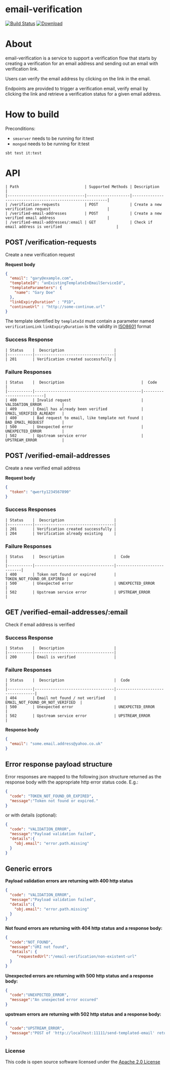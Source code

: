 # email-verification

[![Build Status](https://travis-ci.org/hmrc/email-verification.svg)](https://travis-ci.org/hmrc/email-verification) [ ![Download](https://api.bintray.com/packages/hmrc/releases/email-verification/images/download.svg) ](https://bintray.com/hmrc/releases/email-verification/_latestVersion)

# About

email-verification is a service to support a verification flow that starts by creating a verification for an email address and sending out an email with verification link.

Users can verify the email address by clicking on the link in the email.

Endpoints are provided to trigger a verification email, verify email by clicking the link and retrieve a verification status for a given email address.

# How to build

Preconditions:
- ```smserver``` needs to be running for it:test
- ```mongod``` needs to be running for it:test

```sbt test it:test```

# API

    | Path                             | Supported Methods | Description                                               |
    |----------------------------------|-------------------|-----------------------------------------------------------|
    | /verification-requests           | POST              | Create a new verification request                         |
    | /verified-email-addresses        | POST              | Create a new verified email address                       |
    | /verified-email-addresses/:email | GET               | Check if email address is verified                        |


## POST /verification-requests

Create a new verification request

**Request body**

```json
{
  "email": "gary@example.com",
  "templateId": "anExistingTemplateInEmailServiceId",
  "templateParameters": {
    "name": "Gary Doe"
  },
  "linkExpiryDuration" : "P1D",
  "continueUrl" : "http://some-continue.url"
}
```

The template identified by ```templateId``` must contain a parameter named ```verificationLink```
```linkExpiryDuration``` is the validity in [ISO8601](https://en.wikipedia.org/wiki/ISO_8601#Durations) format

### Success Response

    | Status    |  Description                      |
    |-----------|-----------------------------------|
    | 201       | Verification created successfully |

### Failure Responses

    | Status    |  Description                                  |  Code                    |
    |-----------|-----------------------------------------------|--------------------------|
    | 400       | Invalid request                               | VALIDATION_ERROR         |
    | 409       | Email has already been verified               | EMAIL_VERIFIED_ALREADY   |
    | 400       | Bad request to email, like template not found | BAD_EMAIL_REQUEST        |
    | 500       | Unexpected error                              | UNEXPECTED_ERROR         |
    | 502       | Upstream service error                        | UPSTREAM_ERROR           |
    

## POST /verified-email-addresses

Create a new verified email address

**Request body**

```json
{
  "token": "qwerty1234567890"
}
```
### Success Responses

    | Status    |  Description                      |
    |-----------|-----------------------------------|
    | 201       | Verification created successfully |
    | 204       | Verification already existing     |

### Failure Responses

    | Status    |  Description                      |  Code                      |
    |-----------|-----------------------------------|----------------------------|
    | 400       | Token not found or expired        | TOKEN_NOT_FOUND_OR_EXPIRED |
    | 500       | Unexpected error                  | UNEXPECTED_ERROR           |
    | 502       | Upstream service error            | UPSTREAM_ERROR             |


## GET /verified-email-addresses/:email

Check if email address is verified

### Success Response

    | Status    |  Description                      |
    |-----------|-----------------------------------|
    | 200       | Email is verified                 |

### Failure Responses

    | Status    |  Description                      |  Code                            |
    |-----------|-----------------------------------|----------------------------------|
    | 404       | Email not found / not verified    | EMAIL_NOT_FOUND_OR_NOT_VERIFIED  |
    | 500       | Unexpected error                  | UNEXPECTED_ERROR                 |
    | 502       | Upstream service error            | UPSTREAM_ERROR                   |

**Response body**

```json
{
  "email": "some.email.address@yahoo.co.uk"
}
```

## Error response payload structure
Error responses are mapped to the following json structure returned as the response body
with the appropriate http error status code. E.g.:

```json
{
  "code": "TOKEN_NOT_FOUND_OR_EXPIRED",
  "message":"Token not found or expired."
}
```

or with details (optional):

```json
{
  "code": "VALIDATION_ERROR",
  "message":"Payload validation failed",
  "details":{
    "obj.email": "error.path.missing"
  }
}
```

## Generic errors

**Payload validation errors are returning with 400 http status**

```json
{
  "code": "VALIDATION_ERROR",
  "message":"Payload validation failed",
  "details":{
    "obj.email": "error.path.missing"
  }
}
```

**Not found errors are returning with 404 http status and a response body:**

```json
{
  "code":"NOT_FOUND",
  "message":"URI not found",
  "details": {
     "requestedUrl":"/email-verification/non-existent-url"
  }
}
```

**Unexpected errors are returning with 500 http status and a response body:**

```json
{
  "code":"UNEXPECTED_ERROR",
  "message":"An unexpected error occured"
}
```

**upstream errors are returning with 502 http status and a response body:**

```json
{
  "code":"UPSTREAM_ERROR",
  "message":"POST of 'http://localhost:11111/send-templated-email' returned 500. Response body: 'some-5xx-message'"
}
```

### License

This code is open source software licensed under the [Apache 2.0 License]("http://www.apache.org/licenses/LICENSE-2.0.html")

